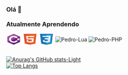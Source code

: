 ### Olá 👋 <br><br> Atualmente Aprendendo

<div style="display: inline_block">
  <img align="center" alt="Pedro-Csharp" height="30" width="40" src="https://raw.githubusercontent.com/devicons/devicon/master/icons/csharp/csharp-original.svg">
  <img align="center" alt="Pedro-HTML" height="30" width="40" src="https://raw.githubusercontent.com/devicons/devicon/master/icons/html5/html5-original.svg">
  <img align="center" alt="Pedro-CSS" height="30" width="40" src="https://raw.githubusercontent.com/devicons/devicon/master/icons/css3/css3-original.svg">
  <img align="center" alt="Pedro-Lua" height="30" width="40" src="https://cdn.jsdelivr.net/gh/devicons/devicon/icons/lua/lua-plain-wordmark.svg" />
  <img align="center" alt="Pedro-PHP" height="30" width="40" src="https://cdn.jsdelivr.net/gh/devicons/devicon/icons/php/php-plain.svg" />
</div>
<br>

[![Anurag's GitHub stats-Light](https://github-readme-stats.vercel.app/api?username=PedroAquelaCena&show_icons=true&theme=default#gh-light-mode-only)](https://github.com/PedroAquelaCena/github-readme-stats#gh-light-mode-only)
<br>
[![Top Langs](https://github-readme-stats.vercel.app/api/top-langs/?username=PedroAquelaCena)](https://github.com/PedroAquelaCena/github-readme-stats)
